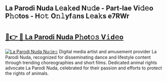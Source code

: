 ## La Parodi Nuda L𝚎a𝚔ed N𝚞𝚍e - Part-lae Vi𝚍𝚎o P𝚑𝚘tos - H𝚘𝚝 O𝚗𝚕yf𝚊ns L𝚎a𝚔s e7RWr

# <h2><a href="http://kfc8kyn.oniu.top/?m=La+Parodi+Nuda">🔗👉 🔴 La Parodi Nuda P𝚑ot𝚘𝚜 V𝚒d𝚎o</a></h2>

[![La Parodi Nuda Nu𝚍e𝚜](https://i.imgur.com/0qMVB7G.gif)](http://kfc8kyn.oniu.top/?m=La+Parodi+Nuda)
Digital media artist and amusement provider La Parodi Nuda, recognized for disseminating dance and lifestyle content through trending choreographies and short films. Dedicated animal rights advocate La Parodi Nuda, celebrated for their passion and efforts to protect the rights of animals.  

